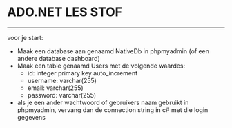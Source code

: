# ADO.NET LES STOF
---
voor je start:
- Maak een database aan genaamd NativeDb in phpmyadmin (of een andere database dashboard)
- Maak een table genaamd Users met de volgende waardes:
  - id: integer primary key auto_increment
  - username: varchar(255)
  - email: varchar(255)
  - password: varchar(255)
- als je een ander wachtwoord of gebruikers naam gebruikt in phpmyadmin, vervang dan de connection string in c# met die login gegevens

